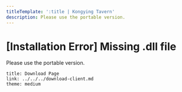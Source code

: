 ```yaml
---
titleTemplate: ':title | Kongying Tavern'
description: Please use the portable version.
---
```


[文：【无法安装】提示缺乏dll文件]: # 'https://support.qq.com/products/321980/faqs/127820'

# [Installation Error] Missing .dll file

Please use the portable version.

```card
title: Download Page
link: ../../../download-client.md
theme: medium
```
